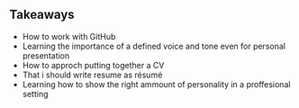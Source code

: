 ## Takeaways

- How to work with GitHub
- Learning the importance of a defined voice and tone even for personal presentation
- How to approch putting together a CV
- That i should write resume as résumé
- Learning how to show the right ammount of personality in a proffesional setting
